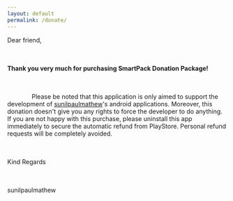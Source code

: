 ```yaml
---
layout: default
permalink: /donate/
---
```


<style>
    tab1 { padding-left: 4em; }
</style>

<p style="text-align: justify;">Dear friend,<br><br>

<br><strong>Thank you very much for purchasing SmartPack Donation Package!</strong><br><br>

<br><tab1>Please be noted that this application is only aimed to support the development of <a href="https://play.google.com/store/apps/dev?id=5836199813143882901" target="_blank">sunilpaulmathew</a>'s android applications. Moreover, this donation doesn't give you any rights to force the developer to do anything. If you are not happy with this purchase, please uninstall this app immediately to secure the automatic refund from PlayStore. Personal refund requests will be completely avoided.<br><br>

<br>Kind Regards<br><br>

<br>sunilpaulmathew</tab1></p>
